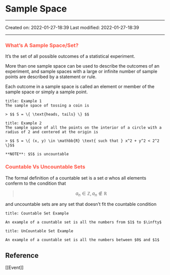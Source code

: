 # Sample Space
___

Created on: 2022-01-27-18:39
Last modified: 2022-01-27-18:39

___

### <span style="color: #ff5545;text-transform: capitalize;">What’s a sample space/set?</span>
It’s the set of all possible outcomes of a statistical experiment.

More than one sample space can be used to describe the outcomes of an experiment, and sample spaces with a large or infinite number of sample points are described by a statement or rule. 

Each outcome in a sample space is called an element or member of the sample space or simply a sample point.

```ad-example
title: Example 1
The sample space of tossing a coin is

> $$ S = \{ \text{heads, tails} \} $$
```
```ad-example
title: Example 2
The sample space of all the points on the interior of a circle with a radius of 2 and centered at the origin is

> $$ S = \{ (x, y) \in \mathbb{R} \text{ such that } x^2 + y^2 < 2^2 \}$$

**NOTE**: $S$ is uncountable
```

### <span style="color: #ff5545;text-transform: capitalize;">Countable vs Uncountable sets</span>

The formal definition of a countable set is a set $a$ whos all elements conferm to the condition that

> $$a_n \in \mathbb{Z}, a_n \notin \mathbb{R}$$

and uncountable sets are any set that doesn’t fit the countable condition

```ad-example
title: Countable Set Example

An example of a countable set is all the numbers from $1$ to $\infty$
```
```ad-example
title: UnCountable Set Example

An example of a countable set is all the numbers between $0$ and $1$
```

## Reference
[[Event]]